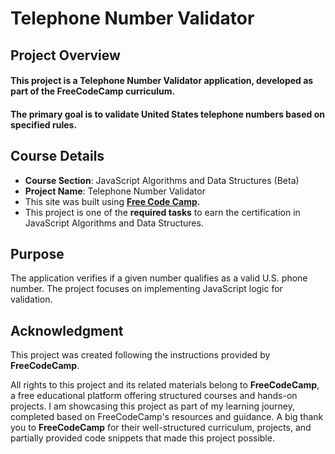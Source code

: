 # **Telephone Number Validator**

## **Project Overview**

#### This project is a **Telephone Number Validator application**, developed as part of the FreeCodeCamp curriculum. 
#### The primary goal is to validate United States telephone numbers based on specified rules.

## **Course Details**

+ **Course Section**: JavaScript Algorithms and Data Structures (Beta)
+ **Project Name**: Telephone Number Validator
+ This site was built using **[Free Code Camp](https://www.freecodecamp.org/).**
+ This project is one of the **required tasks** to earn the certification in JavaScript Algorithms and Data Structures.

## **Purpose**
The application verifies if a given number qualifies as a valid U.S. phone number. 
The project focuses on implementing JavaScript logic for validation.

## **Acknowledgment**
This project was created following the instructions provided by **FreeCodeCamp**.

All rights to this project and its related materials belong to **FreeCodeCamp**, a free educational platform offering structured courses and hands-on projects.
I am showcasing this project as part of my learning journey, completed based on FreeCodeCamp's resources and guidance.
A big thank you to **FreeCodeCamp** for their well-structured curriculum, projects, and partially provided code snippets that made this project possible.
